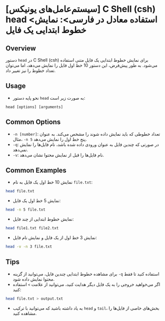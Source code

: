 # [سیستم‌عامل‌های یونیکس] C Shell (csh) head <استفاده معادل در فارسی>: نمایش خطوط ابتدایی یک فایل

## Overview
دستور `head` در C Shell (csh) برای نمایش خطوط ابتدایی یک فایل متنی استفاده می‌شود. به طور پیش‌فرض، این دستور 10 خط اول فایل را نمایش می‌دهد، اما می‌توان تعداد خطوط را نیز تغییر داد.

## Usage
- نحو پایه دستور `head` به صورت زیر است:

```
head [options] [arguments]
```

## Common Options
- `-n [number]`: تعداد خطوطی که باید نمایش داده شوند را مشخص می‌کند. به عنوان مثال، `-n 5` پنج خط اول را نمایش می‌دهد.
- `-q`: در صورتی که چندین فایل به عنوان ورودی داده شده باشد، نام فایل‌ها را نمایش نمی‌دهد.
- `-v`: نام فایل‌ها را قبل از نمایش محتوا نشان می‌دهد.

## Common Examples
- نمایش 10 خط اول یک فایل به نام `file.txt`:
```bash
head file.txt
```

- نمایش 5 خط اول یک فایل:
```bash
head -n 5 file.txt
```

- نمایش خطوط ابتدایی از چند فایل:
```bash
head file1.txt file2.txt
```

- نمایش 3 خط اول از یک فایل و نمایش نام فایل:
```bash
head -v -n 3 file.txt
```

## Tips
- برای مشاهده خطوط ابتدایی چندین فایل، می‌توانید از گزینه `-q` استفاده کنید تا فقط محتوا نمایش داده شود.
- اگر می‌خواهید خروجی را به یک فایل دیگر هدایت کنید، می‌توانید از علامت `>` استفاده کنید:
```bash
head file.txt > output.txt
```
- به یاد داشته باشید که می‌توانید با ترکیب `head` و `tail`، بخش‌های خاصی از فایل‌ها را مشاهده کنید.